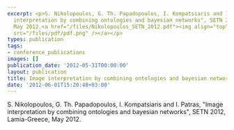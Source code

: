 ```yaml
---
excerpt: <p>S. Nikolopoulos, G. Th. Papadopoulos, I. Kompatsiaris and I. Patras, "Image
  interpretation by combining ontologies and bayesian networks", SETN 2012, Lamia-Greece,
  May 2012.<a href="/files/Nikolopoulos_SETN_2012.pdf"><img align="top" alt="" border="0"
  src="/files/pdf/pdf.png" /></a></p>
types: publication
tags:
- conference_publications
images: []
publication_date: '2012-05-31T00:00:00'
layout: publication
title: Image interpretation by combining ontologies and bayesian networks
date: '2012-06-01T15:20:48+03:00'
---
```

<p>S. Nikolopoulos, G. Th. Papadopoulos, I. Kompatsiaris and I. Patras, "Image interpretation by combining ontologies and bayesian networks", SETN 2012, Lamia-Greece, May 2012.<a href="/files/Nikolopoulos_SETN_2012.pdf"><img align="top" alt="" border="0" src="/files/pdf/pdf.png" /></a></p>
